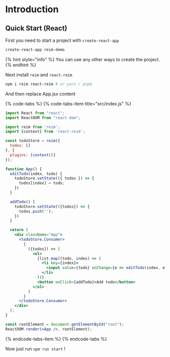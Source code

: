 # Introduction

## Quick Start \(React\)

First you need to start a project with `create-react-app`

```bash
create-react-app reim-demo
```

{% hint style="info" %}
You can use any other ways to create the project.
{% endhint %}

Next install `reim` and `react-reim`

```bash
npm i reim react-reim # or yarn / pnpm
```

And then replace App.jsx content

{% code-tabs %}
{% code-tabs-item title="src/index.js" %}
```jsx
import React from "react";
import ReactDOM from "react-dom";

import reim from 'reim';
import {context} from 'react-reim';

const todoStore = reim({
  todos: []
}, {
  plugins: [context()]
});

function App() {
  editTodo(index, todo) {
    todoStore.setState(({ todos }) => {
      todos[index] = todo;
    })
  }

  addTodo() {
    todoStore.setState(({todos}) => {
      todos.push('');
    })
  }

  return (
    <div className="App">
      <todoStore.Consumer>
        {
          ({todos}) => (
            <ul>
              {list.map((todo, index) => (
                <li key={index}>
                  <input value={todo} onChange={e => editTodo(index, e.target.value)} />
                </li>
              ))}
              <button onClick={addTodo}>Add todo</button>
            </ul>
          )
        }
      </todoStore.Consumer>
    </div>
  );
}

const rootElement = document.getElementById("root");
ReactDOM.render(<App />, rootElement);
```
{% endcode-tabs-item %}
{% endcode-tabs %}

Now just run `npm run start` !
